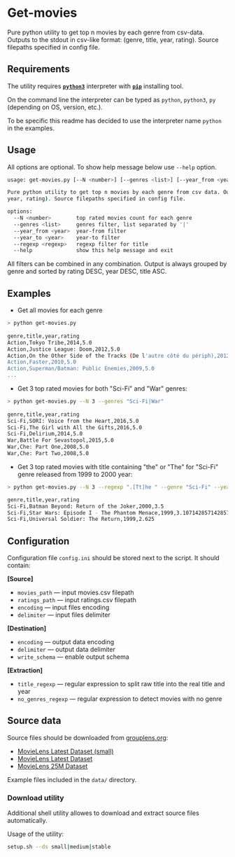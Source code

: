 # Get-movies

Pure python utility to get top n movies by each genre from csv-data.
Outputs to the stdout in csv-like format: (genre, title, year, rating).
Source filepaths specified in config file.

## Requirements

The utility requires [**`python3`**](https://www.python.org/downloads/) interpreter with [**`pip`**](https://pypi.org/project/pip/) installing tool.

On the command line the interpreter can be typed as `python`, `python3`, `py` (depending on OS, version, etc.).

To be specific this readme has decided to use the interpreter name `python` in the examples.

## Usage

All options are optional. To show help message below use `--help` option.

```sh
usage: get-movies.py [--N <number>] [--genres <list>] [--year_from <year>] [--year_to <year>] [--regexp <regexp>] [--help]

Pure python utility to get top n movies by each genre from csv data. Outputs to the stdout in csv-like format: (genre, title,     
year, rating). Source filepaths specified in config file.

options:
  --N <number>        top rated movies count for each genre
  --genres <list>     genres filter, list separated by '|'
  --year_from <year>  year-from filter
  --year_to <year>    year-to filter
  --regexp <regexp>   regexp filter for title
  --help              show this help message and exit
```

All filters can be combined in any combination.
Output is always grouped by genre and sorted by rating DESC, year DESC, title ASC. 

## Examples

- Get all movies for each genre
```sh
> python get-movies.py
  
genre,title,year,rating
Action,Tokyo Tribe,2014,5.0
Action,Justice League: Doom,2012,5.0
Action,On the Other Side of the Tracks (De l'autre côté du périph),2012,5.0
Action,Faster,2010,5.0
Action,Superman/Batman: Public Enemies,2009,5.0
...
```

- Get 3 top rated movies for both "Sci-Fi" and "War" genres:
```sh
> python get-movies.py --N 3 --genres "Sci-Fi|War"
  
genre,title,year,rating
Sci-Fi,SORI: Voice from the Heart,2016,5.0
Sci-Fi,The Girl with All the Gifts,2016,5.0
Sci-Fi,Delirium,2014,5.0
War,Battle For Sevastopol,2015,5.0
War,Che: Part One,2008,5.0
War,Che: Part Two,2008,5.0
```

- Get 3 top rated movies with title containing "the" or "The" for "Sci-Fi" genre released from 1999 to 2000 year:
```sh
> python get-movies.py --N 3 --regexp ".[Tt]he " --genre "Sci-Fi" --year_from 1999 --year_to 2000

genre,title,year,rating
Sci-Fi,Batman Beyond: Return of the Joker,2000,3.5
Sci-Fi,Star Wars: Episode I - The Phantom Menace,1999,3.107142857142857
Sci-Fi,Universal Soldier: The Return,1999,2.625
```

## Configuration

Configuration file `config.ini` should be stored next to the script. It should contain:

**[Source]**

- `movies_path` — input movies.csv filepath
- `ratings_path` — input ratings.csv filepath
- `encoding` — input files encoding
- `delimiter` — input files delimiter

**[Destination]**

- `encoding` — output data encoding
- `delimiter` — output data delimiter
- `write_schema` — enable output schema 

**[Extraction]**

- `title_regexp` — regular expression to split raw title into the real title and year
- `no_genres_regexp` — regular expression to detect movies with no genre

## Source data

Source files should be downloaded from [grouplens.org](https://grouplens.org/datasets/movielens/):

- [MovieLens Latest Dataset (small)](https://files.grouplens.org/datasets/movielens/ml-latest-small.zip)
- [MovieLens Latest Dataset](https://files.grouplens.org/datasets/movielens/ml-latest.zip)
- [MovieLens 25M Dataset](https://files.grouplens.org/datasets/movielens/ml-25m.zip)

Example files included in the `data/` directory.

### Download utility

Additional shell utility allowes to download and extract source files automatically.

Usage of the utility:

```sh
setup.sh --ds small|medium|stable
```
